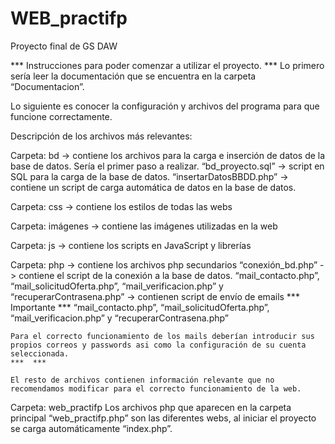 # WEB_practifp
Proyecto final de GS DAW

*** Instrucciones para poder comenzar a utilizar el proyecto. ***
Lo primero sería leer la documentación que se encuentra en la carpeta “Documentacion”.

Lo siguiente es conocer la configuración y archivos del programa para que funcione correctamente.

Descripción de los archivos más relevantes:

Carpeta: bd			     -> contiene los archivos para la carga e inserción de datos de la base de
                            datos. Sería el primer paso a realizar.
    “bd_proyecto.sql” 		 -> script en SQL para la carga de la base de datos.
    “insertarDatosBBDD.php”	 -> contiene un script de carga automática de datos en la base de datos.

Carpeta: css			 -> contiene los estilos de todas las webs

Carpeta: imágenes		 -> contiene las imágenes utilizadas en la web

Carpeta: js			     -> contiene los scripts en JavaScript y librerías

Carpeta: php			 -> contiene los archivos php secundarios
    “conexión_bd.php”		      -> contiene el script de la conexión a la base de datos.
    “mail_contacto.php”, “mail_solicitudOferta.php”, “mail_verificacion.php” y “recuperarContrasena.php” 	                      -> contienen script de envío de emails 
    *** Importante ***
    “mail_contacto.php”, “mail_solicitudOferta.php”, “mail_verificacion.php” y “recuperarContrasena.php” 	

    Para el correcto funcionamiento de los mails deberían introducir sus propios correos y passwords asi como la configuración de su cuenta seleccionada.
    ***  *** 

    El resto de archivos contienen información relevante que no recomendamos modificar para el correcto funcionamiento de la web.

Carpeta: web_practifp
Los archivos php que aparecen en la carpeta principal “web_practifp.php” son las diferentes webs, al iniciar el proyecto se carga automáticamente “index.php”. 

